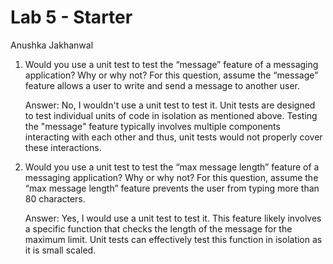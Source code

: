 # Lab 5 - Starter
Anushka Jakhanwal

1) Would you use a unit test to test the “message” feature of a messaging application? Why or why not? For this question, assume the “message” feature allows a user to write and send a message to another user.
   
   Answer: No, I wouldn't use a unit test to test it. Unit tests are designed to test individual units of code in isolation as mentioned above. Testing the "message" feature typically involves multiple components interacting with each other and thus, unit tests would not properly cover these interactions.

3) Would you use a unit test to test the “max message length” feature of a messaging application? Why or why not? For this question, assume the “max message length” feature prevents the user from typing more than 80 characters.

   Answer: Yes, I would use a unit test to test it. This feature likely involves a specific function  that checks the length of the message for the maximum limit. Unit tests can effectively test this function in isolation as it is small scaled. 

